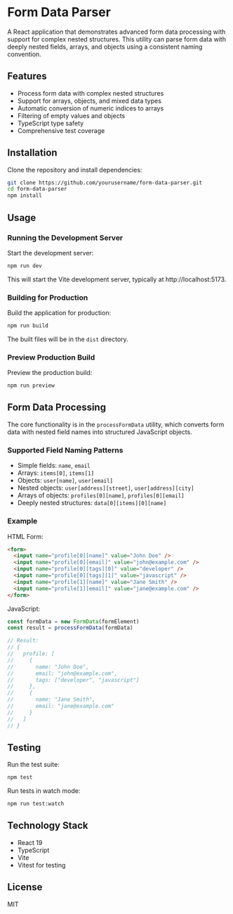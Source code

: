 # Form Data Parser

A React application that demonstrates advanced form data processing with support for complex nested structures. This utility can parse form data with deeply nested fields, arrays, and objects using a consistent naming convention.

## Features

- Process form data with complex nested structures
- Support for arrays, objects, and mixed data types
- Automatic conversion of numeric indices to arrays
- Filtering of empty values and objects
- TypeScript type safety
- Comprehensive test coverage

## Installation

Clone the repository and install dependencies:

```bash
git clone https://github.com/yourusername/form-data-parser.git
cd form-data-parser
npm install
```

## Usage

### Running the Development Server

Start the development server:

```bash
npm run dev
```

This will start the Vite development server, typically at http://localhost:5173.

### Building for Production

Build the application for production:

```bash
npm run build
```

The built files will be in the `dist` directory.

### Preview Production Build

Preview the production build:

```bash
npm run preview
```

## Form Data Processing

The core functionality is in the `processFormData` utility, which converts form data with nested field names into structured JavaScript objects.

### Supported Field Naming Patterns

- Simple fields: `name`, `email`
- Arrays: `items[0]`, `items[1]`
- Objects: `user[name]`, `user[email]`
- Nested objects: `user[address][street]`, `user[address][city]`
- Arrays of objects: `profiles[0][name]`, `profiles[0][email]`
- Deeply nested structures: `data[0][items][0][name]`

### Example

HTML Form:

```html
<form>
  <input name="profile[0][name]" value="John Doe" />
  <input name="profile[0][email]" value="john@example.com" />
  <input name="profile[0][tags][0]" value="developer" />
  <input name="profile[0][tags][1]" value="javascript" />
  <input name="profile[1][name]" value="Jane Smith" />
  <input name="profile[1][email]" value="jane@example.com" />
</form>
```

JavaScript:

```javascript
const formData = new FormData(formElement)
const result = processFormData(formData)

// Result:
// {
//   profile: [
//     {
//       name: "John Doe",
//       email: "john@example.com",
//       tags: ["developer", "javascript"]
//     },
//     {
//       name: "Jane Smith",
//       email: "jane@example.com"
//     }
//   ]
// }
```

## Testing

Run the test suite:

```bash
npm test
```

Run tests in watch mode:

```bash
npm run test:watch
```

## Technology Stack

- React 19
- TypeScript
- Vite
- Vitest for testing

## License

MIT
